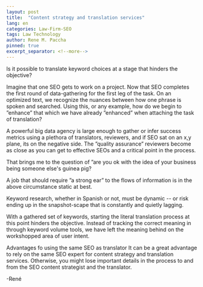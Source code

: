 ```yaml
---
layout: post
title:  "Content strategy and translation services"
lang: en
categories: Law-Firm-SEO
tags: Law Technology
author: Rene M. Paccha
pinned: true
excerpt_separator: <!--more-->
---
```


Is it possible to translate keyword choices at a stage that hinders the objective?

Imagine that one SEO gets to work on a project. Now that SEO completes the first round of data-gathering for the first leg of the task. On an optimized text, we recognize the nuances between how one phrase is spoken and searched.  Using this, or any example, how do we begin to ”enhance” that which we have already ”enhanced” when attaching the task of translation?

A powerful big data agency is large enough to gather or infer success metrics using a plethora of translators, reviewers,  and if SEO sat on an x,y plane, its on the negative side.  The ”quality assurance” reviewers become as close as you can get to effective SEOs and a critical point in the process.

That brings me to the question of ”are you ok with the idea of your business being someone else's guinea pig?

A job that should require ”a strong ear” to the flows of information is in the above circumstance static at best.  

Keyword research, whether in Spanish or not, must be dynamic -- or risk ending up in the snapshot-scape that is constantly and  quietly lagging.

With a gathered set of keywords, starting the literal translation process at this point hinders the objective.    Instead of tracking the correct meaning in through keyword volume tools,  we have left the meaning behind on the workshopped area of user intent.

Advantages fo using the same SEO as translator
It can be a great advantage to rely on the same SEO expert for content strategy and translation services. Otherwise, you might lose important details in the process to and from the SEO content strategist and the translator.

-René
